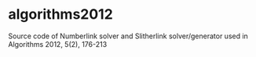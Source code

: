 # algorithms2012
Source code of Numberlink solver and Slitherlink solver/generator used in Algorithms 2012, 5(2), 176-213
